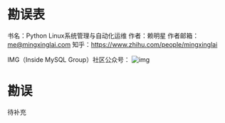 # 勘误表

书名：Python Linux系统管理与自动化运维
作者：赖明星
作者邮箱：me@mingxinglai.com
知乎：https://www.zhihu.com/people/mingxinglai

IMG（Inside MySQL Group）社区公众号：
![img](http://cdn.huodongxing.com/file/20160220/11668836D67E17B48B99B6842EF86DB58A/30622730670102782.jpg)

# 勘误

待补充
